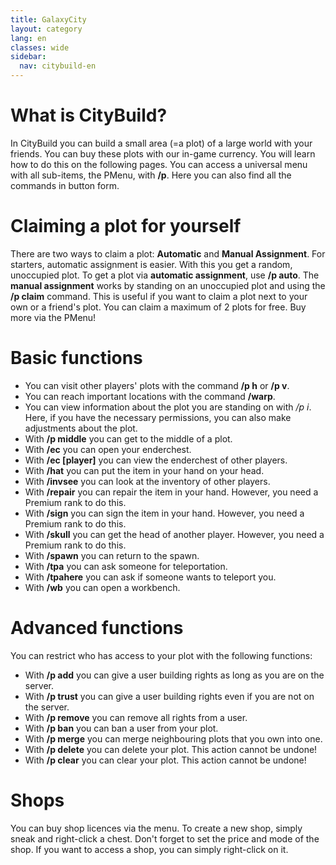 ```yaml
---
title: GalaxyCity
layout: category
lang: en
classes: wide
sidebar:
  nav: citybuild-en
---
```


# What is CityBuild?
In CityBuild you can build a small area (=a plot) of a large world with your friends. You can buy these plots with our in-game currency. You will learn how to do this on the following pages. You can access a universal menu with all sub-items, the PMenu, with **/p**. Here you can also find all the commands in button form.



# Claiming a plot for yourself
There are two ways to claim a plot: **Automatic** and **Manual Assignment**.
For starters, automatic assignment is easier. With this you get a random, unoccupied plot. 
To get a plot via **automatic assignment**, use **/p auto**.
The **manual assignment** works by standing on an unoccupied plot and using the **/p claim** command. This is useful if you want to claim a plot next to your own or a friend's plot.
You can claim a maximum of 2 plots for free. Buy more via the PMenu!



# Basic functions
- You can visit other players' plots with the command **/p h** or **/p v**.
- You can reach important locations with the command **/warp**.
- You can view information about the plot you are standing on with */p i*. Here, if you have the necessary permissions, you can also make adjustments about the plot.
- With **/p middle** you can get to the middle of a plot.
- With **/ec** you can open your enderchest.
- With **/ec [player]** you can view the enderchest of other players.
- With **/hat** you can put the item in your hand on your head.
- With **/invsee** you can look at the inventory of other players.
- With **/repair** you can repair the item in your hand. However, you need a Premium rank to do this.
- With **/sign** you can sign the item in your hand. However, you need a Premium rank to do this.
- With **/skull** you can get the head of another player. However, you need a Premium rank to do this.
- With **/spawn** you can return to the spawn.
- With **/tpa** you can ask someone for teleportation.
- With **/tpahere** you can ask if someone wants to teleport you.
- With **/wb** you can open a workbench.



# Advanced functions
You can restrict who has access to your plot with the following functions:
- With **/p add** you can give a user building rights as long as you are on the server.
- With **/p trust** you can give a user building rights even if you are not on the server.
- With **/p remove** you can remove all rights from a user.
- With **/p ban** you can ban a user from your plot.
- With **/p merge** you can merge neighbouring plots that you own into one.
- With **/p delete** you can delete your plot. This action cannot be undone!
- With **/p clear** you can clear your plot. This action cannot be undone!



# Shops
You can buy shop licences via the menu. To create a new shop, simply sneak and right-click a chest. Don't forget to set the price and mode of the shop. 
If you want to access a shop, you can simply right-click on it.

